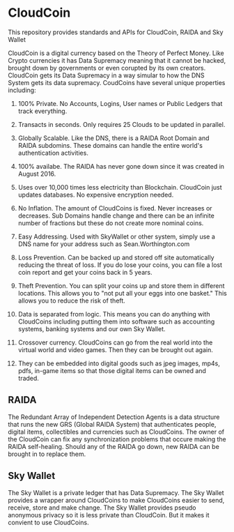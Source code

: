 # CloudCoin
This repository provides standards and APIs for CloudCoin, RAIDA and Sky Wallet

CloudCoin is a digital currency based on the Theory of Perfect Money. Like Crypto currencies it has Data Supremacy meaning that it cannot be hacked, brought down by governments or even corupted by its own creators. CloudCoin gets its Data Supremacy in a way simular to how the DNS System gets its data supremacy. CoudCoins have several unique properties including: 

1. 100% Private. No Accounts, Logins, User names or Public Ledgers that track everything. 

2. Transacts in seconds. Only requires 25 Clouds to be updated in parallel. 

3. Globally Scalable. Like the DNS, there is a RAIDA Root Domain and RAIDA subdomins. These domains can handle the entire world's authentication activities. 

4. 100% availabe. The RAIDA has never gone down since it was created in August 2016.

5. Uses over 10,000 times less electricity than Blockchain. CloudCoin just updates databases. No expensive encryption needed.

6. No Inflation. The amount of CloudCoins is fixed. Never increases or decreases. Sub Domains handle change and there can be an infinite number of fractions but these do not create more nominal coins. 

7. Easy Addressing. Used with SkyWallet or other system, simply use a DNS name for your address such as Sean.Worthington.com

9. Loss Prevention. Can be backed up and stored off site automatically reducing the threat of loss. If you do lose your coins, you can file a lost coin report and get your coins back in 5 years. 

10. Theft Prevention. You can split your coins up and store them in different locations. This allows you to "not put all your eggs into one basket." This allows you to reduce the risk of theft. 

11. Data is separated from logic. This means you can do anything with CloudCoins including putting them into software such as accounting systems, banking systems and our own Sky Wallet. 

12. Crossover currency. CloudCoins can go from the real world into the virtual world and video games. Then they can be brought out again. 

13. They can be embedded into digital goods such as jpeg images, mp4s, pdfs, in-game items so that those digital items can be owned and traded. 


## RAIDA
The Redundant Array of Independent Detection Agents is a data structure that runs the new GRS (Global RAIDA System) that authenticates people, digital items, collectibles and currencies such as CloudCoins. The owner of the CloudCoin can fix any synchronization problems that occure making the RAIDA self-healing. Should any of the RAIDA go down, new RAIDA can be brought in to replace them. 

## Sky Wallet

The Sky Wallet is a private ledger that has Data Supremacy. The Sky Wallet provides a wrapper around CloudCoins to make CloudCoins easier to send, receive, store and make change. The Sky Wallet provides pseudo anonymous privacy so it is less private than CloudCoin. But it makes it convient to use CloudCoins. 

